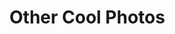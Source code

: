 # Other Cool Photos

<figure><img src="../.gitbook/assets/after_pillars.png" alt=""><figcaption></figcaption></figure>

<figure><img src="../.gitbook/assets/airplaine0.png" alt=""><figcaption></figcaption></figure>

<figure><img src="../.gitbook/assets/airplane1.png" alt=""><figcaption></figcaption></figure>

<figure><img src="../.gitbook/assets/base_map0.png" alt=""><figcaption></figcaption></figure>

<figure><img src="../.gitbook/assets/arena_screenshot0.png" alt=""><figcaption></figcaption></figure>

<figure><img src="../.gitbook/assets/arena_screenshot1.png" alt=""><figcaption></figcaption></figure>

<figure><img src="../.gitbook/assets/base_screenshot.png" alt=""><figcaption></figcaption></figure>

<figure><img src="../.gitbook/assets/basher_in_meeting_room.png" alt=""><figcaption></figcaption></figure>

<figure><img src="../.gitbook/assets/dragon_screenshot0.png" alt=""><figcaption></figcaption></figure>

<figure><img src="../.gitbook/assets/dragon_screenshot1.png" alt=""><figcaption></figcaption></figure>

<figure><img src="../.gitbook/assets/dragon_screenshot2.png" alt=""><figcaption></figcaption></figure>

<figure><img src="../.gitbook/assets/dragon_screenshot3.png" alt=""><figcaption></figcaption></figure>

<figure><img src="../.gitbook/assets/dragon_screenshot4.png" alt=""><figcaption></figcaption></figure>

<figure><img src="../.gitbook/assets/gfarm0.png" alt=""><figcaption></figcaption></figure>

<figure><img src="../.gitbook/assets/gfarm1.png" alt=""><figcaption></figcaption></figure>

<figure><img src="../.gitbook/assets/isometric_base0.png" alt=""><figcaption></figcaption></figure>

<figure><img src="../.gitbook/assets/marcus_dragon.png" alt=""><figcaption></figcaption></figure>

<figure><img src="../.gitbook/assets/marcus_pillars.png" alt=""><figcaption></figcaption></figure>

<figure><img src="../.gitbook/assets/melon_screenshot.png" alt=""><figcaption></figcaption></figure>

<figure><img src="../.gitbook/assets/melons-32.denoised.png" alt=""><figcaption></figcaption></figure>

<figure><img src="../.gitbook/assets/misc0.png" alt=""><figcaption></figcaption></figure>

<figure><img src="../.gitbook/assets/pumpkin_jesus_screenshot0.png" alt=""><figcaption></figcaption></figure>

<figure><img src="../.gitbook/assets/pumpkin_jesus_screenshot1.png" alt=""><figcaption></figcaption></figure>

<figure><img src="../.gitbook/assets/team_cuddle.png" alt=""><figcaption></figcaption></figure>

<figure><img src="../.gitbook/assets/thc_tower-32.denoised.png" alt=""><figcaption></figcaption></figure>

<figure><img src="../.gitbook/assets/the_island-32.denoised.png" alt=""><figcaption></figcaption></figure>

<figure><img src="../.gitbook/assets/venus0.png" alt=""><figcaption></figcaption></figure>

<figure><img src="../.gitbook/assets/wolves.png" alt=""><figcaption></figcaption></figure>

<figure><img src="../.gitbook/assets/thc_on_top.png" alt=""><figcaption></figcaption></figure>
